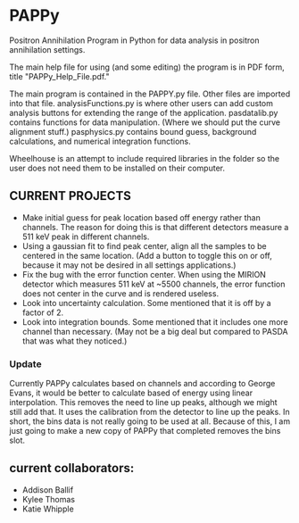 # PAPPy
 Positron Annihilation Program in Python for data analysis in positron annihilation settings. 


The main help file for using (and some editing) the program is in PDF form, title "PAPPy_Help_File.pdf." 

The main program is contained in the PAPPY.py file. Other files are imported into that file. 
analysisFunctions.py is where other users can add custom analysis buttons for extending the range of the application. 
pasdatalib.py contains functions for data manipulation. (Where we should put the curve alignment stuff.)
pasphysics.py contains bound guess, background calculations, and numerical integration functions. 

Wheelhouse is an attempt to include required libraries in the folder so the user does not need them to be installed on their computer. 




## CURRENT PROJECTS

- Make initial guess for peak location based off energy rather than channels. The reason for doing this is that different detectors measure a 511 keV peak in different channels.
-  Using a gaussian fit to find peak center, align all the samples to be centered in the same location. (Add a button to toggle this on or off, because it may not be desired in all settings applications.)
-  Fix the bug with the error function center. When using the MIRION detector which measures 511 keV at ~5500 channels, the error function does not center in the curve and is rendered useless.
-  Look into uncertainty calculation. Some mentioned that it is off by a factor of 2.
-  Look into integration bounds. Some mentioned that it includes one more channel than necessary. (May not be a big deal but compared to PASDA that was what they noticed.)

### Update
Currently PAPPy calculates based on channels and according to George Evans, it would be better to calculate based of energy using linear interpolation. This removes the need to line up peaks, although we might still add that. It uses the calibration from the detector to line up the peaks. In short, the bins data is not really going to be used at all. Because of this, I am just going to make a new copy of PAPPy that completed removes the bins slot. 

## current collaborators: 
- Addison Ballif
- Kylee Thomas
- Katie Whipple